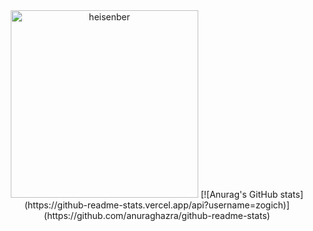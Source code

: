 

<div align="center">
  <img src="https://github.com/zogich/zogich/blob/main/Walter%20White%20Ballin.gif" alt="heisenber" width="300" height="300">
  [![Anurag's GitHub stats](https://github-readme-stats.vercel.app/api?username=zogich)](https://github.com/anuraghazra/github-readme-stats)
</div>
